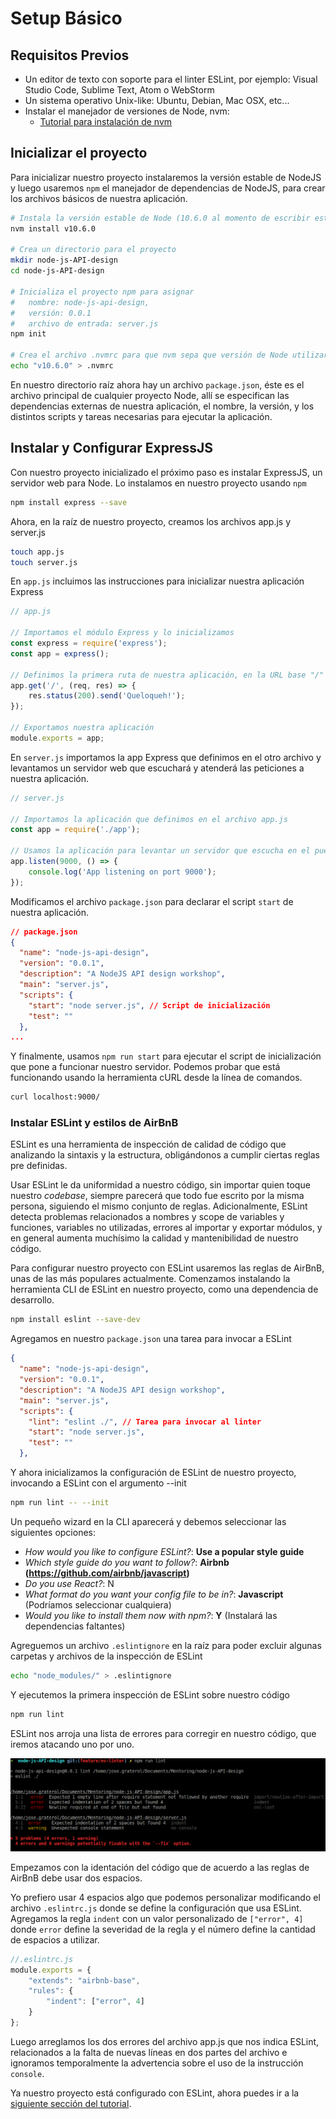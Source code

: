 # Setup Básico

## Requisitos Previos

* Un editor de texto con soporte para el linter ESLint, por ejemplo: Visual Studio Code, Sublime Text, Atom o WebStorm
* Un sistema operativo Unix-like: Ubuntu, Debian, Mac OSX, etc...
* Instalar el manejador de versiones de Node, nvm:
    * [Tutorial para instalación de nvm](https://ingluisbeltran.wordpress.com/2015/10/15/como-gestionar-multiples-versiones-node-con-nvm/)


## Inicializar el proyecto

Para inicializar nuestro proyecto instalaremos la versión estable de NodeJS y luego usaremos `npm` el manejador de dependencias de NodeJS, para crear los archivos básicos de nuestra aplicación.

```bash
# Instala la versión estable de Node (10.6.0 al momento de escribir esto) (nvm instala npm por defecto)
nvm install v10.6.0

# Crea un directorio para el proyecto
mkdir node-js-API-design
cd node-js-API-design

# Inicializa el proyecto npm para asignar
#   nombre: node-js-api-design, 
#   versión: 0.0.1
#   archivo de entrada: server.js
npm init

# Crea el archivo .nvmrc para que nvm sepa que versión de Node utilizar
echo "v10.6.0" > .nvmrc
```

En nuestro directorio raíz ahora hay un archivo `package.json`, éste es el archivo principal de cualquier proyecto Node, allí se especifican las dependencias externas de nuestra aplicación, el nombre, la versión, y los distintos scripts y tareas necesarias para ejecutar la aplicación.

## Instalar y Configurar ExpressJS

Con nuestro proyecto inicializado el próximo paso es instalar ExpressJS, un servidor web para Node. Lo instalamos en nuestro proyecto usando `npm`

```bash
npm install express --save
```

Ahora, en la raíz de nuestro proyecto, creamos los archivos app.js y server.js

```bash
touch app.js
touch server.js
```

En `app.js` incluimos las instrucciones para inicializar nuestra aplicación Express

```javascript
// app.js

// Importamos el módulo Express y lo inicializamos
const express = require('express');
const app = express();

// Definimos la primera ruta de nuestra aplicación, en la URL base "/"
app.get('/', (req, res) => {
    res.status(200).send('Queloqueh!');
});

// Exportamos nuestra aplicación
module.exports = app;
```

En `server.js` importamos la app Express que definimos en el otro archivo y levantamos un servidor web que escuchará y atenderá las peticiones a nuestra aplicación.

```javascript
// server.js

// Importamos la aplicación que definimos en el archivo app.js
const app = require('./app');

// Usamos la aplicación para levantar un servidor que escucha en el puerto 9000
app.listen(9000, () => {
    console.log('App listening on port 9000');
});
```

Modificamos el archivo `package.json` para declarar el script `start` de nuestra aplicación.

```json
// package.json
{
  "name": "node-js-api-design",
  "version": "0.0.1",
  "description": "A NodeJS API design workshop",
  "main": "server.js",
  "scripts": {
    "start": "node server.js", // Script de inicialización
    "test": ""
  },
...
```

Y finalmente, usamos `npm run start` para ejecutar el script de inicialización que pone a funcionar nuestro servidor. Podemos probar que está funcionando usando la herramienta cURL desde la línea de comandos.

```bash
curl localhost:9000/
```

### Instalar ESLint y estilos de AirBnB

ESLint es una herramienta de inspección de calidad de código que analizando la sintaxis y la estructura, obligándonos a cumplir ciertas reglas pre definidas.

Usar ESLint le da uniformidad a nuestro código, sin importar quien toque nuestro *codebase*, siempre parecerá que todo fue escrito por la misma persona, siguiendo el mismo conjunto de reglas. Adicionalmente, ESLint detecta problemas relacionados a nombres y scope de variables y funciones, variables no utilizadas, errores al importar y exportar módulos, y en general aumenta muchísimo la calidad y mantenibilidad de nuestro código.

Para configurar nuestro proyecto con ESLint usaremos las reglas de AirBnB, unas de las más populares actualmente. Comenzamos instalando la herramienta CLI de ESLint en nuestro proyecto, como una dependencia de desarrollo.

```bash
npm install eslint --save-dev
```

Agregamos en nuestro `package.json` una tarea para invocar a ESLint

```json
{
  "name": "node-js-api-design",
  "version": "0.0.1",
  "description": "A NodeJS API design workshop",
  "main": "server.js",
  "scripts": {    
    "lint": "eslint ./", // Tarea para invocar al linter
    "start": "node server.js",
    "test": ""
  },
```

Y ahora inicializamos la configuración de ESLint de nuestro proyecto, invocando a ESLint con el argumento --init

```bash
npm run lint -- --init
```

Un pequeño wizard en la CLI aparecerá y debemos seleccionar las siguientes opciones:

+ *How would you like to configure ESLint?*: **Use a popular style guide**
+ *Which style guide do you want to follow?*: **Airbnb (https://github.com/airbnb/javascript)**
+ *Do you use React?*: N
+ *What format do you want your config file to be in?*: **Javascript** (Podríamos seleccionar cualquiera)
+ *Would you like to install them now with npm?*: **Y** (Instalará las dependencias faltantes)

Agreguemos un archivo `.eslintignore` en la raíz para poder excluir algunas carpetas y archivos de la inspección de ESLint

```bash
echo "node_modules/" > .eslintignore
```

Y ejecutemos la primera inspección de ESLint sobre nuestro código

```bash
npm run lint
```

ESLint nos arroja una lista de errores para corregir en nuestro código, que iremos atacando uno por uno.

![ESLint first result](img/ESLint-01.png)

Empezamos con la identación del código que de acuerdo a las reglas de AirBnB debe usar dos espacios. 

Yo prefiero usar 4 espacios algo que podemos personalizar modificando el archivo `.eslintrc.js` donde se define la configuración que usa ESLint. Agregamos la regla `indent` con un valor personalizado de `["error", 4]` donde `error` define la severidad de la regla y el número define la cantidad de espacios a utilizar.

```javascript
//.eslintrc.js
module.exports = {
    "extends": "airbnb-base",
    "rules": {
        "indent": ["error", 4]
    }    
};
```

Luego arreglamos los dos errores del archivo app.js que nos indica ESLint, relacionados a la falta de nuevas líneas en dos partes del archivo e ignoramos temporalmente la advertencia sobre el uso de la instrucción `console`.

Ya nuestro proyecto está configurado con ESLint, ahora puedes ir a la [siguiente sección del tutorial](02.-INTRODUCCION_AL_TDD_CON_JEST.md).